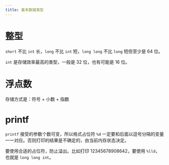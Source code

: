 ```yaml
---
title: 基本数据类型
---
```


# 整型

`short` 不比 `int` 长，`long` 不比 `int` 短，`long long` 不比 `long` 短但至少是 64 位。

`int` 是存储效率最高的类型，一般是 32 位，也有可能是 16 位。

# 浮点数

存储方式是：符号 + 小数 + 指数

# printf

`printf` 接受的参数个数可变，所以格式占位符 `%d` 一定要和后面以逗号分隔的变量一一对应。否则打印的结果是不确定的，由当前内存状态决定。

要使用合适的占位符，防止溢出。比如打印 12345678908642，要使用 `%lld`，也就是 `long long int`。
